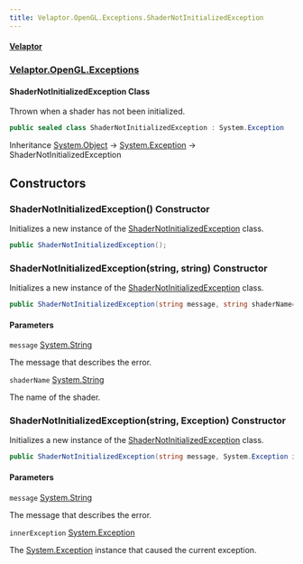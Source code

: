 ```yaml
---
title: Velaptor.OpenGL.Exceptions.ShaderNotInitializedException
---
```


#### [Velaptor](Namespaces.md 'Velaptor Namespaces')
### [Velaptor.OpenGL.Exceptions](Velaptor.OpenGL.Exceptions.md 'Velaptor.OpenGL.Exceptions')

#### ShaderNotInitializedException Class

Thrown when a shader has not been initialized.

```csharp
public sealed class ShaderNotInitializedException : System.Exception
```

Inheritance [System.Object](https://docs.microsoft.com/en-us/dotnet/api/System.Object 'System.Object') → [System.Exception](https://docs.microsoft.com/en-us/dotnet/api/System.Exception 'System.Exception') → ShaderNotInitializedException
## Constructors

<a name='Velaptor.OpenGL.Exceptions.ShaderNotInitializedException.ShaderNotInitializedException()'></a>

### ShaderNotInitializedException() Constructor

Initializes a new instance of the [ShaderNotInitializedException](Velaptor.OpenGL.Exceptions.ShaderNotInitializedException.md 'Velaptor.OpenGL.Exceptions.ShaderNotInitializedException') class.

```csharp
public ShaderNotInitializedException();
```

<a name='Velaptor.OpenGL.Exceptions.ShaderNotInitializedException.ShaderNotInitializedException(string,string)'></a>

### ShaderNotInitializedException(string, string) Constructor

Initializes a new instance of the [ShaderNotInitializedException](Velaptor.OpenGL.Exceptions.ShaderNotInitializedException.md 'Velaptor.OpenGL.Exceptions.ShaderNotInitializedException') class.

```csharp
public ShaderNotInitializedException(string message, string shaderName="");
```
#### Parameters

<a name='Velaptor.OpenGL.Exceptions.ShaderNotInitializedException.ShaderNotInitializedException(string,string).message'></a>

`message` [System.String](https://docs.microsoft.com/en-us/dotnet/api/System.String 'System.String')

The message that describes the error.

<a name='Velaptor.OpenGL.Exceptions.ShaderNotInitializedException.ShaderNotInitializedException(string,string).shaderName'></a>

`shaderName` [System.String](https://docs.microsoft.com/en-us/dotnet/api/System.String 'System.String')

The name of the shader.

<a name='Velaptor.OpenGL.Exceptions.ShaderNotInitializedException.ShaderNotInitializedException(string,System.Exception)'></a>

### ShaderNotInitializedException(string, Exception) Constructor

Initializes a new instance of the [ShaderNotInitializedException](Velaptor.OpenGL.Exceptions.ShaderNotInitializedException.md 'Velaptor.OpenGL.Exceptions.ShaderNotInitializedException') class.

```csharp
public ShaderNotInitializedException(string message, System.Exception innerException);
```
#### Parameters

<a name='Velaptor.OpenGL.Exceptions.ShaderNotInitializedException.ShaderNotInitializedException(string,System.Exception).message'></a>

`message` [System.String](https://docs.microsoft.com/en-us/dotnet/api/System.String 'System.String')

The message that describes the error.

<a name='Velaptor.OpenGL.Exceptions.ShaderNotInitializedException.ShaderNotInitializedException(string,System.Exception).innerException'></a>

`innerException` [System.Exception](https://docs.microsoft.com/en-us/dotnet/api/System.Exception 'System.Exception')

The [System.Exception](https://docs.microsoft.com/en-us/dotnet/api/System.Exception 'System.Exception') instance that caused the current exception.
